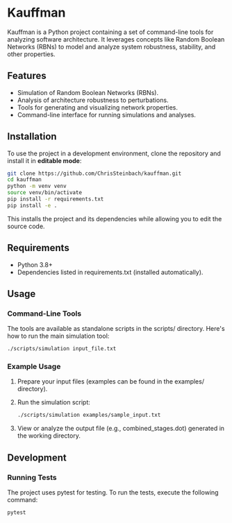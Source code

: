 # Kauffman

Kauffman is a Python project containing a set of command-line tools for analyzing software architecture. It leverages concepts like Random Boolean Networks (RBNs) to model and analyze system robustness, stability, and other properties.

## Features

- Simulation of Random Boolean Networks (RBNs).
- Analysis of architecture robustness to perturbations.
- Tools for generating and visualizing network properties.
- Command-line interface for running simulations and analyses.

## Installation

To use the project in a development environment, clone the repository and install it in **editable mode**:

```bash
git clone https://github.com/ChrisSteinbach/kauffman.git
cd kauffman
python -m venv venv
source venv/bin/activate
pip install -r requirements.txt
pip install -e .
```

This installs the project and its dependencies while allowing you to edit the source code.

## Requirements

 - Python 3.8+
 - Dependencies listed in requirements.txt (installed automatically).

## Usage

### Command-Line Tools

The tools are available as standalone scripts in the scripts/ directory. Here's how to run the main simulation tool:

```bash
./scripts/simulation input_file.txt
```

### Example Usage

1. Prepare your input files (examples can be found in the examples/ directory).
2. Run the simulation script:
   ```bash
   ./scripts/simulation examples/sample_input.txt
   ```

3. View or analyze the output file (e.g., combined_stages.dot) generated in the working directory.

## Development

### Running Tests

The project uses pytest for testing. To run the tests, execute the following command:

```bash
pytest
```

